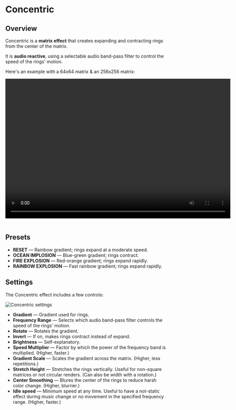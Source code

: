 # Concentric

## Overview

Concentric is a **matrix effect** that creates expanding and contracting rings from the center of the matrix.

It is **audio reactive**, using a selectable audio band-pass filter to control the speed of the rings' motion.

Here's an example with a 64x64 matrix & an 256x256 matrix:

<video width="700" height="435" controls loop>
   <source src="../../_static/effects/matrix/concentric/example.mp4" type="video/mp4">
   Your browser does not support the video tag.
</video>
<br><br>

## Presets

- **RESET** — Rainbow gradient; rings expand at a moderate speed.
- **OCEAN IMPLOSION** — Blue-green gradient; rings contract.
- **FIRE EXPLOSION** — Red-orange gradient; rings expand rapidly.
- **RAINBOW EXPLOSION** — Fast rainbow gradient; rings expand rapidly.

## Settings

The Concentric effect includes a few controls:

![Concentric settings](/_static/effects/matrix/concentric/settings.png)

- **Gradient** — Gradient used for rings.
- **Frequency Range** — Selects which audio band-pass filter controls the speed of the rings' motion.
- **Rotate** — Rotates the gradient.
- **Invert** — If on, makes rings contract instead of expand.
- **Brightness** — Self-explanatory.
- **Speed Multiplier** — Factor by which the power of the frequency band is multiplied. (Higher, faster.)
- **Gradient Scale** — Scales the gradient across the matrix. (Higher, less repetitions.)
- **Stretch Height** — Stretches the rings vertically. Useful for non-square matrices or not circular renders. (Can also be width with a rotation.)
- **Center Smoothing** — Blures the center of the rings to reduce harsh color change. (Higher, blurrier.)
- **Idle speed** — Minimum speed at any time. Useful to have a not-static effect during music change or no movement in the specified frequency range. (Higher, faster.)

